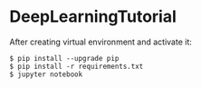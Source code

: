 # DeepLearningTutorial

After creating virtual environment and activate it:
```
$ pip install --upgrade pip
$ pip install -r requirements.txt
$ jupyter notebook
```

